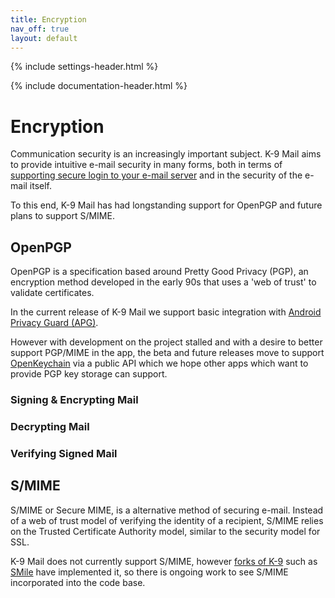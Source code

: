 ```yaml
---
title: Encryption 
nav_off: true
layout: default
---
```


{% include settings-header.html %}

{% include documentation-header.html %}


# Encryption

Communication security is an increasingly important subject. K-9 Mail aims to provide intuitive e-mail security in many forms, 
both in terms of <a href="accounts/authentication.html">supporting secure login to your e-mail server</a> 
and in the security of the e-mail itself.

To this end, K-9 Mail has had longstanding support for OpenPGP and future plans to support S/MIME.

## OpenPGP

OpenPGP is a specification based around Pretty Good Privacy (PGP), an encryption method developed 
in the early 90s that uses a 'web of trust' to validate certificates.

In the current release of K-9 Mail we support basic integration with 
<a href="http://www.thialfihar.org/projects/apg/">Android Privacy Guard (APG)</a>. 

However with development on the project stalled and with a desire to better support PGP/MIME in the app, 
the beta and future releases move to support <a href="https://www.openkeychain.org/">OpenKeychain</a> via a public API 
which we hope other apps which want to provide PGP key storage can support.

### Signing & Encrypting Mail

### Decrypting Mail

### Verifying Signed Mail

## S/MIME

S/MIME or Secure MIME, is a alternative method of securing e-mail. 
Instead of a web of trust model of verifying the identity of a recipient, 
S/MIME relies on the Trusted Certificate Authority model, similar to the security model for SSL.

K-9 Mail does not currently support S/MIME, however <a href="basedOnK9.html">forks of K-9</a> 
such as <a href="https://github.com/FAU-Inf2/SMile">SMile</a> have implemented it, so there is ongoing work to see 
S/MIME incorporated into the code base.
